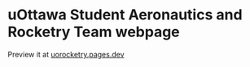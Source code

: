 # uOttawa Student Aeronautics and Rocketry Team webpage

Preview it at [uorocketry.pages.dev](https://uorocketry.pages.dev)
